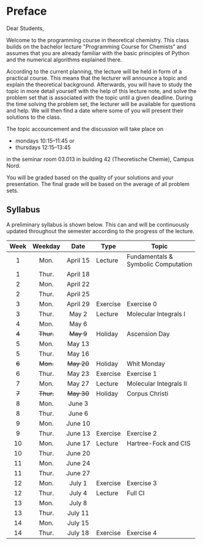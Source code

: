 # Preface

Dear Students,

Welcome to the programming course in theoretical chemistry.
This class builds on the bachelor lecture 
"Programming Course for Chemists" and assumes that you are already
familiar with the basic principles of Python and the numerical 
algorithms explained there. 

According to the current planning, the lecture will be held in
form of a practical course. This means that the lecturer will
announce a topic and explain the theoretical background. 
Afterwards, you will have to study the topic in more detail
yourself with the help of this lecture note, and solve the
problem set that is associated with the topic until a given
deadline. During the time solving the problem set, the lecturer
will be available for questions and help.
We will then find a date where some of you will present 
their solutions to the class.

The topic accouncement and the discussion will take place on
- mondays 10:15&ndash;11:45 
or
- thursdays 12:15&ndash;13:45

in the seminar room 03.013 in building 42 (Theoretische Chemie),
Campus Nord.

You will be graded based on the quality of your solutions and
your presentation. The final grade will be based on the average
of all problem sets.

## Syllabus 

A preliminary syllabus is shown below. This can and will be continuously 
updated throughout the semester according to the progress of the lecture.

| Week|Weekday| Date     | Type         | Topic           |
|:---:|:-----:|:--------:|--------------|-----------------|
|  1  | Mon.  | April 15 | Lecture      | Fundamentals & <br> Symbolic Computation |
|  1  | Thur. | April 18 |              |                 |
|  2  | Mon.  | April 22 |              |                 |
|  2  | Thur. | April 25 |              |                 |
|  3  | Mon.  | April 29 | Exercise     | Exercise 0      
|  3  | Thur. | May 2    | Lecture      | Molecular Integrals I |
|  4  | Mon.  | May 6    |              |                 |
|~~4~~| ~~Thur.~~ | ~~May 9~~ | Holiday | Ascension Day   |
|  5  | Mon.  | May 13   |              |                 |
|  5  | Thur. | May 16   |              |                 |
|~~6~~| ~~Mon.~~ | ~~May 20~~ | Holiday | Whit Monday     |
|  6  | Thur. | May 23   | Exercise     | Exercise 1      |
|  7  | Mon.  | May 27   | Lecture      | Molecular Integrals II |
|~~7~~| ~~Thur.~~ | ~~May 30~~ | Holiday | Corpus Christi |
|  8  | Mon.  | June 3   |              |                 |
|  8  | Thur. | June 6   |              |                 |
|  9  | Mon.  | June 10  |              |                 |
|  9  | Thur. | June 13  | Exercise     | Exercise 2      |
| 10  | Mon.  | June 17  | Lecture      | Hartree-Fock and CIS |
| 10  | Thur. | June 20  |              |                 |
| 11  | Mon.  | June 24  |              |                 |
| 11  | Thur. | June 27  |              |                 |
| 12  | Mon.  | July 1   | Exercise     | Exercise 3      |
| 12  | Thur. | July 4   | Lecture      | Full CI         |
| 13  | Mon.  | July 8   |              |                 |
| 13  | Thur. | July 11  |              |                 |
| 14  | Mon.  | July 15  |              |                 |
| 14  | Thur. | July 18  | Exercise     | Exercise 4      |

